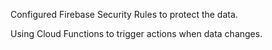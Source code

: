 Configured Firebase Security Rules to protect the data.

Using Cloud Functions to trigger actions when data changes.